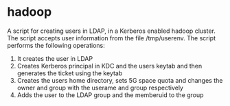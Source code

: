 # hadoop
A script for creating users in LDAP, in a Kerberos enabled hadoop cluster. The script accepts user information from the file  /tmp/userenv. 
The script performs the following operations:
 1. It creates the user in  LDAP 
 2. Creates  Kerberos  principal in KDC and the users keytab and then generates the ticket using the keytab
 3. Creates the users home directory, sets 5G space quota and changes the owner and group with the userame and group respectively 
 4. Adds the user to the LDAP group and the memberuid to the group
